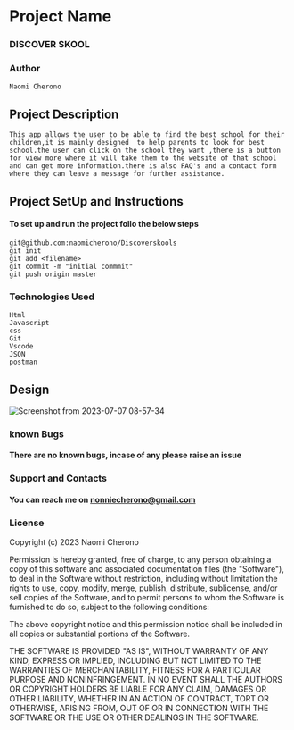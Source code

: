 # Project Name

### DISCOVER SKOOL
### Author 
``` 
Naomi Cherono

```
## Project Description
```
This app allows the user to be able to find the best school for their children,it is mainly designed  to help parents to look for best school.the user can click on the school they want ,there is a button for view more where it will take them to the website of that school and can get more information.there is also FAQ's and a contact form where they can leave a message for further assistance.
```
## Project SetUp and Instructions
#### To set up and run the project follo the below steps

```
git@github.com:naomicherono/Discoverskools
git init
git add <filename>
git commit -m "initial commmit"
git push origin master

```
### Technologies Used
```
Html
Javascript
css
Git 
Vscode
JSON
postman

```


## Design
![Screenshot from 2023-07-07 08-57-34](https://github.com/naomicherono/Discoverskools/assets/132652298/3b6a2e5f-5447-444f-8619-9d93d92a2f1e)



### known Bugs
#### There are no known bugs, incase of any please raise an issue

### Support and Contacts

#### You can reach me on nonniecherono@gmail.com
### License

Copyright (c) 2023 Naomi Cherono

Permission is hereby granted, free of charge, to any person obtaining a copy
of this software and associated documentation files (the "Software"), to deal
in the Software without restriction, including without limitation the rights
to use, copy, modify, merge, publish, distribute, sublicense, and/or sell
copies of the Software, and to permit persons to whom the Software is
furnished to do so, subject to the following conditions:

The above copyright notice and this permission notice shall be included in all
copies or substantial portions of the Software.

THE SOFTWARE IS PROVIDED "AS IS", WITHOUT WARRANTY OF ANY KIND, EXPRESS OR
IMPLIED, INCLUDING BUT NOT LIMITED TO THE WARRANTIES OF MERCHANTABILITY,
FITNESS FOR A PARTICULAR PURPOSE AND NONINFRINGEMENT. IN NO EVENT SHALL THE
AUTHORS OR COPYRIGHT HOLDERS BE LIABLE FOR ANY CLAIM, DAMAGES OR OTHER
LIABILITY, WHETHER IN AN ACTION OF CONTRACT, TORT OR OTHERWISE, ARISING FROM,
OUT OF OR IN CONNECTION WITH THE SOFTWARE OR THE USE OR OTHER DEALINGS IN THE
SOFTWARE.